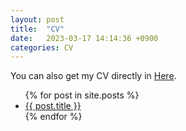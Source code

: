 ```yaml
---
layout: post
title:  "CV"
date:   2023-03-17 14:14:36 +0900
categories: CV
---
```

You can also get my CV directly in [Here](/assets/cv.pdf).
<object data="/assets/cv.pdf" width="1000" height="1000" type="application/pdf"></object>
<!--  ![My helpful screenshoet](/assets/new2.png) -->
<!--  [My helpful screenshot2](/assets/foo.pdf) -->
<!--Hello
Check out the [Jekyll docs][jekyll-docs] for more info on how to get the most out of Jekyll. File all bugs/feature requests at [Jekyll’s GitHub repo][jekyll-gh]. If you have questions, you can ask them on [Jekyll Talk][jekyll-talk].
[jekyll-docs]: https://jekyllrb.com/docs/home
[jekyll-gh]:   https://github.com/jekyll/jekyll
[jekyll-talk]: https://talk.jekyllrb.com/ -->
<ul>
  {% for post in site.posts %}
    <li>
      <a href="{{ post.url }}">{{ post.title }}</a>
    </li>
  {% endfor %}
</ul>